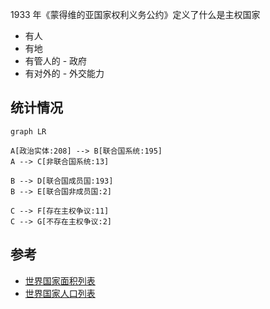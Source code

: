 1933 年《蒙得维的亚国家权利义务公约》定义了什么是主权国家
- 有人
- 有地
- 有管人的 - 政府
- 有对外的 - 外交能力
## 统计情况

```mermaid
graph LR

A[政治实体:208] --> B[联合国系统:195]
A --> C[非联合国系统:13]

B --> D[联合国成员国:193]
B --> E[联合国非成员国:2]

C --> F[存在主权争议:11]
C --> G[不存在主权争议:2]

```


## 参考
-   [世界国家面积列表](https://zh.wikipedia.org/wiki/%E4%B8%96%E7%95%8C%E5%9C%8B%E5%AE%B6%E9%9D%A2%E7%A9%8D%E5%88%97%E8%A1%A8 "世界国家面积列表")
-   [世界国家人口列表](https://zh.wikipedia.org/wiki/%E4%B8%96%E7%95%8C%E5%9C%8B%E5%AE%B6%E4%BA%BA%E5%8F%A3%E5%88%97%E8%A1%A8 "世界国家人口列表")


